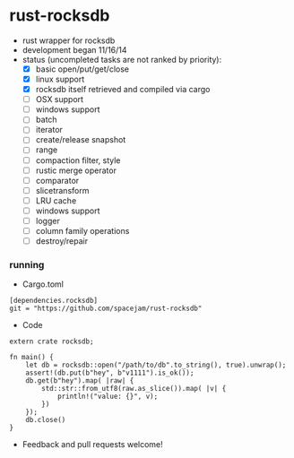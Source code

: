 rust-rocksdb
============

* rust wrapper for rocksdb
* development began 11/16/14
* status (uncompleted tasks are not ranked by priority):
  - [x] basic open/put/get/close
  - [x] linux support
  - [x] rocksdb itself retrieved and compiled via cargo
  - [ ] OSX support
  - [ ] windows support
  - [ ] batch
  - [ ] iterator
  - [ ] create/release snapshot
  - [ ] range
  - [ ] compaction filter, style
  - [ ] rustic merge operator
  - [ ] comparator
  - [ ] slicetransform
  - [ ] LRU cache
  - [ ] windows support
  - [ ] logger
  - [ ] column family operations
  - [ ] destroy/repair

### running
- Cargo.toml
```
[dependencies.rocksdb]                                                                                                                                                                              
git = "https://github.com/spacejam/rust-rocksdb"
```
- Code
```
extern crate rocksdb;                                                                                                                                                                               
                                                                                                                                                                                                    
fn main() {                                                                                                                                                                                         
    let db = rocksdb::open("/path/to/db".to_string(), true).unwrap();                                                                                                                               
    assert!(db.put(b"hey", b"v1111").is_ok());                                                                                                                                                      
    db.get(b"hey").map( |raw| {                                                                                                                                                                     
        std::str::from_utf8(raw.as_slice()).map( |v| {                                                                                                                                              
            println!("value: {}", v);                                                                                                                                                               
        })                                                                                                                                                                                          
    });                                                                                                                                                                                             
    db.close()                                                                                                                                                                                      
}
```

- Feedback and pull requests welcome!
